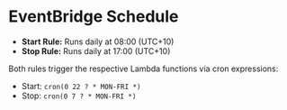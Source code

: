# EventBridge Schedule

- **Start Rule:** Runs daily at 08:00 (UTC+10)
- **Stop Rule:** Runs daily at 17:00 (UTC+10)

Both rules trigger the respective Lambda functions via cron expressions:

- Start: `cron(0 22 ? * MON-FRI *)`
- Stop: `cron(0 7 ? * MON-FRI *)`
